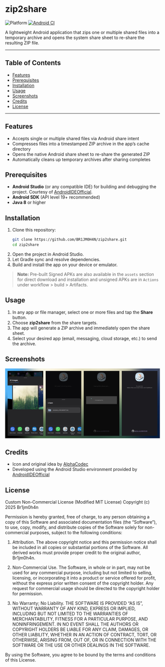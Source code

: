 # zip2share

![Platform](https://img.shields.io/badge/platform-Android-green.svg)
[![Android CI](https://github.com/BR1JM0H4N/zip2share/actions/workflows/android.yml/badge.svg)](https://github.com/BR1JM0H4N/zip2share/actions/workflows/android.yml)

A lightweight Android application that zips one or multiple shared files into a temporary archive and opens the system share sheet to re-share the resulting ZIP file.

---

## Table of Contents

- [Features](#features)
- [Prerequisites](#prerequisites)
- [Installation](#installation)
- [Usage](#usage)
- [Screenshots](#screenshots)
- [Credits](#credits)
- [License](#license)

---

## Features

- Accepts single or multiple shared files via Android share intent
- Compresses files into a timestamped ZIP archive in the app’s cache directory
- Opens the native Android share sheet to re-share the generated ZIP
- Automatically cleans up temporary archives after sharing completes

## Prerequisites

- **Android Studio** (or any compatible IDE) for building and debugging the project. Courtesy of [AndroidIDEOfficial](https://github.com/AndroidIDEOfficial).
- **Android SDK** (API level 19+ recommended)
- **Java 8** or higher

## Installation

1. Clone this repository:
   ```bash
   git clone https://github.com/BR1JM0H4N/zip2share.git
   cd zip2share
   ```
2. Open the project in Android Studio.
3. Let Gradle sync and resolve dependencies.
4. Build and install the app on your device or emulator.

> **Note:** Pre-built Signed APKs are also available in the `assets` section for direct download and installation and unsigned APKs are in `Actions` under workflow > build > Artifacts.

## Usage

1. In any app or file manager, select one or more files and tap the **Share** button.
2. Choose **zip2share** from the share targets.
3. The app will generate a ZIP archive and immediately open the share sheet.
4. Select your desired app (email, messaging, cloud storage, etc.) to send the archive.

## Screenshots

![Screenshot 1](https://github.com/BR1JM0H4N/zip2share/blob/main/Screenshots/20250420_181352.jpg)

## Credits

- Icon and original idea by [AlphaCodec](https://github.com/AlphaCodec)
- Developed using the Android Studio environment provided by [AndroidIDEOfficial](https://github.com/AndroidIDEOfficial)

## License

Custom Non-Commercial License (Modified MIT License)
Copyright (c) 2025 Br1jm0h4n

Permission is hereby granted, free of charge, to any person obtaining a copy
of this Software and associated documentation files (the “Software”), to use,
copy, modify, and distribute copies of the Software solely for non-commercial
purposes, subject to the following conditions:

1. Attribution. The above copyright notice and this permission notice shall be
   included in all copies or substantial portions of the Software. All derived
   works must provide proper credit to the original author, Br1jm0h4n.

2. Non-Commercial Use. The Software, in whole or in part, may not be used for 
   any commercial purpose, including but not limited to selling, licensing, or 
   incorporating it into a product or service offered for profit, without the
   express prior written consent of the copyright holder. Any request for
   commercial usage should be directed to the copyright holder for permission.

3. No Warranty; No Liability. THE SOFTWARE IS PROVIDED “AS IS”, WITHOUT WARRANTY 
   OF ANY KIND, EXPRESS OR IMPLIED, INCLUDING BUT NOT LIMITED TO THE WARRANTIES 
   OF MERCHANTABILITY, FITNESS FOR A PARTICULAR PURPOSE, AND NONINFRINGEMENT. 
   IN NO EVENT SHALL THE AUTHORS OR COPYRIGHT HOLDERS BE LIABLE FOR ANY CLAIM, 
   DAMAGES, OR OTHER LIABILITY, WHETHER IN AN ACTION OF CONTRACT, TORT, OR 
   OTHERWISE, ARISING FROM, OUT OF, OR IN CONNECTION WITH THE SOFTWARE OR THE 
   USE OR OTHER DEALINGS IN THE SOFTWARE.

By using the Software, you agree to be bound by the terms and conditions of
this License.

